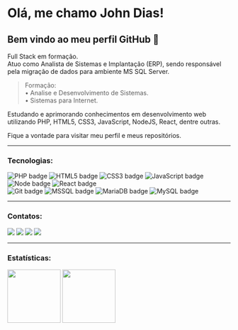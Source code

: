 # Olá, me chamo John Dias! 
## Bem vindo ao meu perfil GitHub 👋

Full Stack em formação.<br>
Atuo como Analista de Sistemas e Implantação (ERP), sendo responsável pela migração de dados para ambiente MS SQL Server.<br>

> Formação:<br>
> • Analise e Desenvolvimento de Sistemas.<br>
> • Sistemas para Internet.

Estudando e aprimorando conhecimentos em desenvolvimento web utilizando PHP, HTML5, CSS3, JavaScript, NodeJS, React, dentre outras.

Fique a vontade para visitar meu perfil e meus repositórios.

---
### Tecnologias:
![PHP badge](https://img.shields.io/badge/PHP-777BB4?style=for-the-badge&logo=php&logoColor=white) ![HTML5 badge](https://img.shields.io/badge/HTML5-E34F26?style=for-the-badge&logo=html5&logoColor=white) ![CSS3 badge](https://img.shields.io/badge/CSS3-1572B6?style=for-the-badge&logo=css3&logoColor=white) ![JavaScript badge](https://img.shields.io/badge/JavaScript-323330?style=for-the-badge&logo=javascript&logoColor=F7DF1E) ![Node badge](https://img.shields.io/badge/Node.js-339933?style=for-the-badge&logo=nodedotjs&logoColor=white) ![React badge](https://img.shields.io/badge/React-20232A?style=for-the-badge&logo=react&logoColor=61DAFB) 
<br>![Git badge](https://img.shields.io/badge/GIT-F05032?style=for-the-badge&logo=git&logoColor=white) ![MSSQL badge](https://img.shields.io/badge/Microsoft%20SQL%20Server-CC2927?style=for-the-badge&logo=microsoft%20sql%20server&logoColor=white) ![MariaDB badge](https://img.shields.io/badge/MariaDB-003545?style=for-the-badge&logo=mariadb&logoColor=white) ![MySQL badge](https://img.shields.io/badge/MySQL-005C84?style=for-the-badge&logo=mysql&logoColor=white)


---
### Contatos:
<div>
<a href = "mailto:napster47@gmail.com"><img src="https://img.shields.io/badge/Gmail-D14836?style=for-the-badge&logo=gmail&logoColor=white" target="_blank"></a>
<a href="https://www.linkedin.com/in/johnmarlon" target="_blank"><img src="https://img.shields.io/badge/-LinkedIn-%230077B5?style=for-the-badge&logo=linkedin&logoColor=white" target="_blank"></a>
<a href="https://instagram.com/johnmarl0n" target="_blank"><img src="https://img.shields.io/badge/-Instagram-%23E4405F?style=for-the-badge&logo=instagram&logoColor=white" target="_blank"></a>
<a href = "https://psnprofiles.com/JohnDiazZz"><img src="https://img.shields.io/badge/PlayStation-003791?style=for-the-badge&logo=playstation&logoColor=white" target="_blank"></a>
</div>

---
### Estatísticas: 
<div>
<img height="120em" src="https://github-readme-stats.vercel.app/api/top-langs/?username=johnmarl0n&layout=compact&langs_count=7&theme=dracula"/>
<img height="120em" src="https://github-readme-stats.vercel.app/api?username=johnmarl0n&show_icons=true&theme=dracula&include_all_commits=true&count_private=true"/>
</div>
